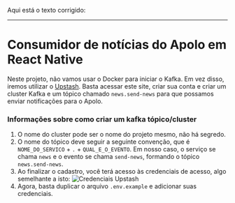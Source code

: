 Aqui está o texto corrigido:

---

# Consumidor de notícias do Apolo em React Native

Neste projeto, não vamos usar o Docker para iniciar o Kafka. Em vez disso, iremos utilizar o [Upstash](https://upstash.com). Basta acessar este site, criar sua conta e criar um cluster Kafka e um tópico chamado `news.send-news` para que possamos enviar notificações para o Apolo.

### Informações sobre como criar um kafka tópico/cluster

1. O nome do cluster pode ser o nome do projeto mesmo, não há segredo.
2. O nome do tópico deve seguir a seguinte convenção, que é `NOME_DO_SERVICO` + `.` + `QUAL_E_O_EVENTO`. Em nosso caso, o serviço se chama `news` e o evento se chama `send-news`, formando o tópico `news.send-news`.
3. Ao finalizar o cadastro, você terá acesso às credenciais de acesso, algo semelhante a isto:
   ![Credenciais Upstash](https://res.cloudinary.com/dmoi0mmuj/image/upload/v1707931501/github/c6ixrffrcdifww3o5rm7.png)
4. Agora, basta duplicar o arquivo `.env.example` e adicionar suas credenciais.